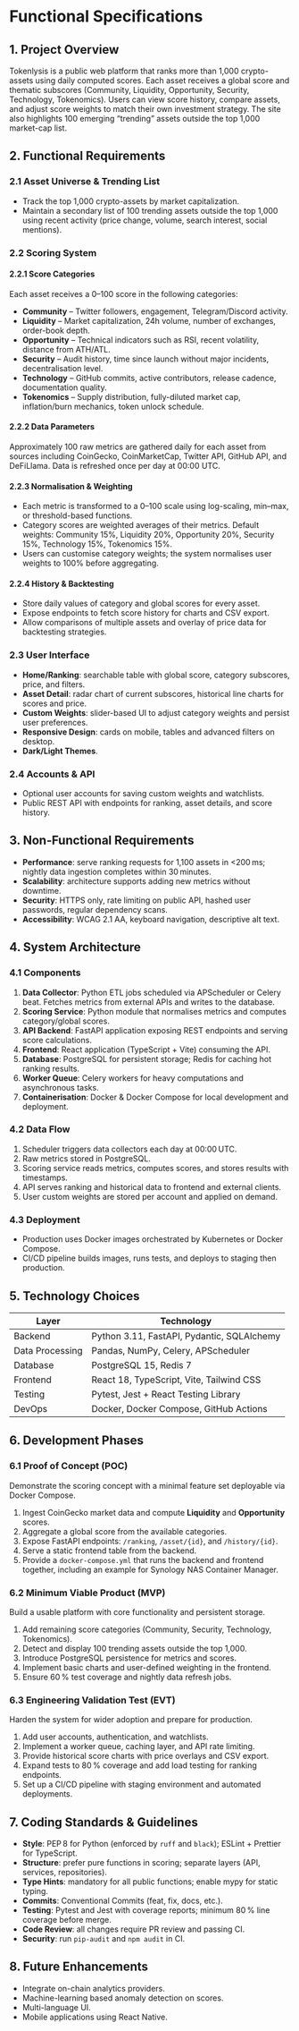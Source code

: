 # Functional Specifications

## 1. Project Overview
Tokenlysis is a public web platform that ranks more than 1,000 crypto-assets using daily computed scores. Each asset receives a global score and thematic subscores (Community, Liquidity, Opportunity, Security, Technology, Tokenomics). Users can view score history, compare assets, and adjust score weights to match their own investment strategy. The site also highlights 100 emerging “trending” assets outside the top 1,000 market-cap list.

## 2. Functional Requirements
### 2.1 Asset Universe & Trending List
- Track the top 1,000 crypto-assets by market capitalization.
- Maintain a secondary list of 100 trending assets outside the top 1,000 using recent activity (price change, volume, search interest, social mentions).

### 2.2 Scoring System
#### 2.2.1 Score Categories
Each asset receives a 0–100 score in the following categories:
- **Community** – Twitter followers, engagement, Telegram/Discord activity.
- **Liquidity** – Market capitalization, 24h volume, number of exchanges, order-book depth.
- **Opportunity** – Technical indicators such as RSI, recent volatility, distance from ATH/ATL.
- **Security** – Audit history, time since launch without major incidents, decentralisation level.
- **Technology** – GitHub commits, active contributors, release cadence, documentation quality.
- **Tokenomics** – Supply distribution, fully-diluted market cap, inflation/burn mechanics, token unlock schedule.

#### 2.2.2 Data Parameters
Approximately 100 raw metrics are gathered daily for each asset from sources including CoinGecko, CoinMarketCap, Twitter API, GitHub API, and DeFiLlama. Data is refreshed once per day at 00:00 UTC.

#### 2.2.3 Normalisation & Weighting
- Each metric is transformed to a 0–100 scale using log-scaling, min–max, or threshold-based functions.
- Category scores are weighted averages of their metrics. Default weights: Community 15%, Liquidity 20%, Opportunity 20%, Security 15%, Technology 15%, Tokenomics 15%.
- Users can customise category weights; the system normalises user weights to 100% before aggregating.

#### 2.2.4 History & Backtesting
- Store daily values of category and global scores for every asset.
- Expose endpoints to fetch score history for charts and CSV export.
- Allow comparisons of multiple assets and overlay of price data for backtesting strategies.

### 2.3 User Interface
- **Home/Ranking**: searchable table with global score, category subscores, price, and filters.
- **Asset Detail**: radar chart of current subscores, historical line charts for scores and price.
- **Custom Weights**: slider-based UI to adjust category weights and persist user preferences.
- **Responsive Design**: cards on mobile, tables and advanced filters on desktop.
- **Dark/Light Themes**.

### 2.4 Accounts & API
- Optional user accounts for saving custom weights and watchlists.
- Public REST API with endpoints for ranking, asset details, and score history.

## 3. Non‑Functional Requirements
- **Performance**: serve ranking requests for 1,100 assets in <200 ms; nightly data ingestion completes within 30 minutes.
- **Scalability**: architecture supports adding new metrics without downtime.
- **Security**: HTTPS only, rate limiting on public API, hashed user passwords, regular dependency scans.
- **Accessibility**: WCAG 2.1 AA, keyboard navigation, descriptive alt text.

## 4. System Architecture
### 4.1 Components
1. **Data Collector**: Python ETL jobs scheduled via APScheduler or Celery beat. Fetches metrics from external APIs and writes to the database.
2. **Scoring Service**: Python module that normalises metrics and computes category/global scores.
3. **API Backend**: FastAPI application exposing REST endpoints and serving score calculations.
4. **Frontend**: React application (TypeScript + Vite) consuming the API.
5. **Database**: PostgreSQL for persistent storage; Redis for caching hot ranking results.
6. **Worker Queue**: Celery workers for heavy computations and asynchronous tasks.
7. **Containerisation**: Docker & Docker Compose for local development and deployment.

### 4.2 Data Flow
1. Scheduler triggers data collectors each day at 00:00 UTC.
2. Raw metrics stored in PostgreSQL.
3. Scoring service reads metrics, computes scores, and stores results with timestamps.
4. API serves ranking and historical data to frontend and external clients.
5. User custom weights are stored per account and applied on demand.

### 4.3 Deployment
- Production uses Docker images orchestrated by Kubernetes or Docker Compose.
- CI/CD pipeline builds images, runs tests, and deploys to staging then production.

## 5. Technology Choices
| Layer | Technology |
|------|------------|
| Backend | Python 3.11, FastAPI, Pydantic, SQLAlchemy |
| Data Processing | Pandas, NumPy, Celery, APScheduler |
| Database | PostgreSQL 15, Redis 7 |
| Frontend | React 18, TypeScript, Vite, Tailwind CSS |
| Testing | Pytest, Jest + React Testing Library |
| DevOps | Docker, Docker Compose, GitHub Actions |

## 6. Development Phases
### 6.1 Proof of Concept (POC)
Demonstrate the scoring concept with a minimal feature set deployable via Docker Compose.
1. Ingest CoinGecko market data and compute **Liquidity** and **Opportunity** scores.
2. Aggregate a global score from the available categories.
3. Expose FastAPI endpoints: `/ranking`, `/asset/{id}`, and `/history/{id}`.
4. Serve a static frontend table from the backend.
5. Provide a `docker-compose.yml` that runs the backend and frontend together, including an example for Synology NAS Container Manager.

### 6.2 Minimum Viable Product (MVP)
Build a usable platform with core functionality and persistent storage.
1. Add remaining score categories (Community, Security, Technology, Tokenomics).
2. Detect and display 100 trending assets outside the top 1,000.
3. Introduce PostgreSQL persistence for metrics and scores.
4. Implement basic charts and user-defined weighting in the frontend.
5. Ensure 60 % test coverage and nightly data refresh jobs.

### 6.3 Engineering Validation Test (EVT)
Harden the system for wider adoption and prepare for production.
1. Add user accounts, authentication, and watchlists.
2. Implement a worker queue, caching layer, and API rate limiting.
3. Provide historical score charts with price overlays and CSV export.
4. Expand tests to 80 % coverage and add load testing for ranking endpoints.
5. Set up a CI/CD pipeline with staging environment and automated deployments.

## 7. Coding Standards & Guidelines
- **Style**: PEP 8 for Python (enforced by `ruff` and `black`); ESLint + Prettier for TypeScript.
- **Structure**: prefer pure functions in scoring; separate layers (API, services, repositories).
- **Type Hints**: mandatory for all public functions; enable mypy for static typing.
- **Commits**: Conventional Commits (feat, fix, docs, etc.).
- **Testing**: Pytest and Jest with coverage reports; minimum 80 % line coverage before merge.
- **Code Review**: all changes require PR review and passing CI.
- **Security**: run `pip-audit` and `npm audit` in CI.

## 8. Future Enhancements
- Integrate on-chain analytics providers.
- Machine-learning based anomaly detection on scores.
- Multi-language UI.
- Mobile applications using React Native.


